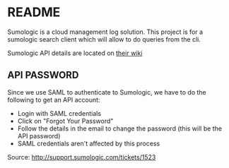 README
============

Sumologic is a cloud management log solution. This project is for a sumologic 
search client which will allow to do queries from the cli.

Sumologic API details are located on [their wiki](https://github.com/SumoLogic/sumo-api-doc/wiki/search-api)


API PASSWORD
--------------------
Since we use SAML to authenticate to Sumologic, we have to do the following
to get an API account:

- Login with SAML credentials
- Click on "Forgot Your Password"
- Follow the details in the email to change the password (this will be the
  API password)
- SAML credentials aren't affected by this process

Source: http://support.sumologic.com/tickets/1523

